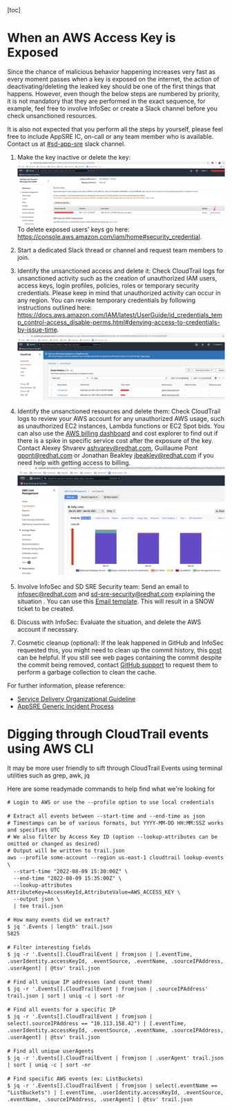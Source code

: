 [toc]

# When an AWS Access Key is Exposed

Since the chance of malicious behavior happening increases very fast as every moment passes when a key is exposed on the internet, the action of deactivating/deleting the leaked key should be one of the first things that happens. However, even though the below steps are numbered by priority, it is not mandatory that they are performed in the exact sequence, for example, feel free to involve InfoSec or create a Slack channel before you check unsanctioned resources.

It is also not expected that you perform all the steps by yourself, please feel free to include AppSRE IC, on-call or any team member who is available. Contact us at [#sd-app-sre](https://redhat-internal.slack.com/archives/CCRND57FW) slack channel.


1. Make the key inactive or delete the key: 
 ![Deactivate Key](../images/deactivate_key.png)
To delete exposed users' keys go here: https://console.aws.amazon.com/iam/home#security_credential.

2. Start a dedicated Slack thread or channel and request team members to join.

3. Identify the unsanctioned access and delete it: Check CloudTrail logs for unsanctioned activity such as the creation of unauthorized IAM users, access keys, login profiles, policies, roles or temporary security credentials.  Please keep in mind that unauthorized activity can occur in any region. You can revoke temporary credentials by following instructions outlined here: https://docs.aws.amazon.com/IAM/latest/UserGuide/id_credentials_temp_control-access_disable-perms.html#denying-access-to-credentials-by-issue-time.
 ![CloudTrail Logs](../images/cloudtrail_logs.png) 

4. Identify the unsanctioned resources and delete them: Check CloudTrail logs to review your AWS account for any unauthorized AWS usage, such as unauthorized EC2 instances, Lambda functions or EC2 Spot bids. 
You can also use the [AWS billing dashboard](https://console.aws.amazon.com/billing/home#/bill) and cost explorer to find out if there is a spike in specific service cost after the exposure of the key.
Contact Alexey Shvarev <ashvarev@redhat.com>, Guillaume Pont <gpont@redhat.com> or Jonathan Beakley <jbeakley@redhat.com> if you need help with getting access to billing.
  ![Cost Explorer](../images/cost_explorer.png)

5. Involve InfoSec and SD SRE Security team: Send an email to infosec@redhat.com and sd-sre-security@redhat.com explaining the situation . You can use this [Email template](../boilerplates/security-compromised-aws-key-email-template.txt). This will result in a SNOW ticket to be created.

6. Discuss with InfoSec: Evaluate the situation, and delete the AWS account if necessary.
 
7. Cosmetic cleanup (optional): If the leak happened in GitHub and InfoSec requested this, you might need to clean up the commit history, this [post](https://docs.github.com/en/authentication/keeping-your-account-and-data-secure/removing-sensitive-data-from-a-repository) can be helpful. If you still see web pages containing the commit despite the commit being removed, contact [GitHub support](https://support.github.com/contact) to request them to perform a garbage collection to clean the cache.

For further information, please reference:
 * [Service Delivery Organizational Guideline](https://source.redhat.com/groups/public/openshiftplatformsre/wiki/security_osdv4_security_practices)
 * [AppSRE Generic Incident Process](https://gitlab.cee.redhat.com/service/app-interface/blob/master/docs/app-sre/incident-process.md)

# Digging through CloudTrail events using AWS CLI

It may be more user friendly to sift through CloudTrail Events using terminal utilities such as grep, awk, jq

Here are some readymade commands to help find what we're looking for

```shell
# Login to AWS or use the --profile option to use local credentials

# Extract all events between --start-time and --end-time as json
# Timestamps can be of various formats, but YYYY-MM-DD HH:MM:SSZ works and specifies UTC
# We also filter by Access Key ID (option --lookup-attributes can be omitted or changed as desired)
# Output will be written to trail.json
aws --profile some-account --region us-east-1 cloudtrail lookup-events \
  --start-time "2022-08-09 15:30:00Z" \
  --end-time "2022-08-09 15:35:00Z" \
  --lookup-attributes AttributeKey=AccessKeyId,AttributeValue=AWS_ACCESS_KEY \
  --output json \
  | tee trail.json

# How many events did we extract?
$ jq '.Events | length' trail.json
5825

# Filter interesting fields
$ jq -r '.Events[].CloudTrailEvent | fromjson | [.eventTime, .userIdentity.accessKeyId, .eventSource, .eventName, .sourceIPAddress, .userAgent] | @tsv' trail.json

# Find all unique IP addresses (and count them)
$ jq -r '.Events[].CloudTrailEvent | fromjson | .sourceIPAddress' trail.json | sort | uniq -c | sort -nr

# Find all events for a specific IP
$ jq -r '.Events[].CloudTrailEvent | fromjson | select(.sourceIPAddress == "10.113.158.42") | [.eventTime, .userIdentity.accessKeyId, .eventSource, .eventName, .sourceIPAddress, .userAgent] | @tsv' trail.json

# Find all unique userAgents
$ jq -r '.Events[].CloudTrailEvent | fromjson | .userAgent' trail.json | sort | uniq -c | sort -nr

# Find specific AWS events (ex: ListBuckets)
$ jq -r '.Events[].CloudTrailEvent | fromjson | select(.eventName == "ListBuckets") | [.eventTime, .userIdentity.accessKeyId, .eventSource, .eventName, .sourceIPAddress, .userAgent] | @tsv' trail.json
```
